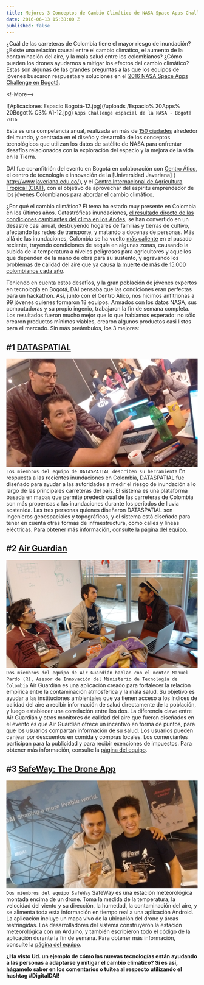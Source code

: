 ```yaml
---
title: Mejores 3 Conceptos de Cambio Climático de NASA Space Apps Challenge Bogotá
date: 2016-06-13 15:38:00 Z
published: false
---
```


¿Cuál de las carreteras de Colombia tiene el mayor riesgo de inundación? ¿Existe una relación causal entre el cambio climático, el aumento de la contaminación del aire, y la mala salud entre los colombianos? ¿Cómo pueden los drones ayudarnos a mitigar los efectos del cambio climático? Estas son algunas de las grandes preguntas a las que los equipos de jóvenes buscaron respuestas y soluciones en el [2016 NASA Space Apps Challenge en Bogotá](http://www.javeriana.edu.co/spaceappsbogota/).

<!-More-->

![Aplicaciones Espacio Bogotá-12.jpg](/uploads /Espacio% 20Apps% 20Bogot% C3% A1-12.jpg)
`Apps Challenge espacial de la NASA - Bogotá 2016`

Esta es una competencia anual, realizada en más de [150 ciudades](https://2016.spaceappschallenge.org/locations) alrededor del mundo, y centrada en el diseño y desarrollo de los conceptos tecnológicos que utilizan los datos de satélite de NASA para enfrentar desafíos relacionados con la exploración del espacio y la mejora de la vida en la Tierra.

DAI fue co-anfitrión del evento en Bogotá en colaboración con [Centro Ático](http://www.javeriana.edu.co/vicerrectoria-academica/atico), el centro de tecnología e innovación de la [Universidad Javeriana] ( http://www.javeriana.edu.co/), y el [Centro Internacional de Agricultura Tropical (CIAT)](https://ciat.cgiar.org/), con el objetivo de aprovechar del espíritu emprendedor de los jóvenes Colombianos para abordar el cambio climático.

¿Por qué el cambio climático? El tema ha estado muy presente en Colombia en los últimos años.  Catastróficas inundaciones, [el resultado directo de las condiciones cambiantes del clima en los Andes](http://www.dailyclimate.org/tdc-newsroom/2012/12/colombia-andes-flooding), se han convertido en un desastre casi anual, destruyendo hogares de familias y tierras de cultivo, afectando las redes de transporte, y matando a docenas de personas. Más allá de las inundaciones, Colombia se ha vuelto [más caliente](http://thecitypaperbogota.com/news/climate-change-could-turn-up-the-heat-in-colombia/10812) en el pasado reciente, trayendo condiciones de sequía en algunas zonas, causando la subida de la temperatura a niveles peligrosos para agricultores y aquellos que dependen de la mano de obra para su sustento, y agravando los problemas de calidad del aire que ya causa [la muerte de más de 15.000 colombianos cada año](http://www.copenhagenconsensus.com/publication/colombia-perspective-air-pollution).

Teniendo en cuenta estos desafíos, y la gran población de jóvenes expertos en tecnología en Bogotá, DAI pensaba que las condiciones eran perfectas para un hackathon. Así, junto con el Centro Ático, nos hicimos anfitrionas a 99 jóvenes quienes formaron 18 equipos. Armados con los datos NASA, sus computadoras y su propio ingenio, trabajaron la fin de semana completa. Los resultados fueron mucho mejor que lo que habíamos esperado: no sólo crearon productos mínimos viables, crearon algunos productos casi listos para el mercado. Sin más preámbulos, los 3 mejores:

## #1 [DATASPATIAL](https://2016.spaceappschallenge.org/challenges/earth/earth-live/projects/risk-managment-system)
![DATASPATIAL](/uploads/IMG_20160423_184034562.jpg)
`Los miembros del equipo de DATASPATIAL describen su herramienta`
En respuesta a las recientes inundaciones en Colombia, DATASPATIAL fue diseñado para ayudar a las autoridades a medir el riesgo de inundación a lo largo de las principales carreteras del país. El sistema es una plataforma basada en mapas que permite predecir cuál de las carreteras de Colombia son más propensas a las inundaciones durante los períodos de lluvia sostenida. Las tres personas quienes diseñaron DATASPATIAL son ingenieros geoespaciales y topográficos, y el sistema está diseñado para tener en cuenta otras formas de infraestructura, como calles y líneas eléctricas. Para obtener más información, consulte la [página del equipo](https://2016.spaceappschallenge.org/challenges/earth/earth-live/projects/risk-managment-system).

## #2 [Air Guardian](https://2016.spaceappschallenge.org/challenges/earth/aircheck/projects/air-guardian)
![Air Guardian](/uploads/IMG_20160424_101008636.jpg)
`Dos miembros del equipo de Air Guardián hablan con el mentor Manuel Pardo (R), Asesor de Innovación del Ministerio de Tecnología de Colombia`
Air Guardián es una aplicación creado para fortalecer la relación empírica entre la contaminación atmosférica y la mala salud. Su objetivo es ayudar a las instituciones ambientales que ya tienen acceso a los índices de calidad del aire a recibir información de salud directamente de la población, y luego establecer una correlación entre los dos. La diferencia clave entre Air Guardián y otros monitores de calidad del aire que fueron diseñados en el evento es que Air Guardián ofrece un incentivo en forma de puntos, para que los usuarios compartan información de su salud. Los usuarios pueden canjear por descuentos en comida y compras locales. Los comerciantes participan para la publicidad y para recibir exenciones de impuestos. Para obtener más información, consulte la [página del equipo](https://2016.spaceappschallenge.org/challenges/earth/aircheck/projects/air-guardian).

## #3 [SafeWay: The Drone App](https://2016.spaceappschallenge.org/challenges/aero/dont-crash-my-drone/projects/safeway-the-drone-app)
![Safeway](/uploads/IMG_20160424_124520066.jpg)
`Dos miembros del equipo SafeWay`
SafeWay es una estación meteorológica montada encima de un drone. Toma la medida de la temperatura, la velocidad del viento y su dirección, la humedad, la contaminación del aire, y se alimenta toda esta información en tiempo real a una aplicación Android. La aplicación incluye un mapa vivo de la ubicación del drone y áreas restringidas. Los desarrolladores del sistema construyeron la estación meteorológica con un Arduino, y también escribieron todo el código de la aplicación durante la fin de semana. Para obtener más información, consulte la [página del equipo](https://2016.spaceappschallenge.org/challenges/aero/dont-crash-my-drone/projects/safeway-the-drone-app).

**¿Ha visto Ud. un ejemplo de cómo las nuevas tecnologías están ayudando a las personas a adaptarse y mitigar el cambio climático? Si es así, hágamelo saber en los comentarios o tuitea  al respecto utilizando el hashtag #DigitalDAI!**